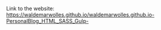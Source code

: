 Link to the website: https://waldemarwolles.github.io/waldemarwolles.github.io-PersonalBlog_HTML_SASS_Gulp-
